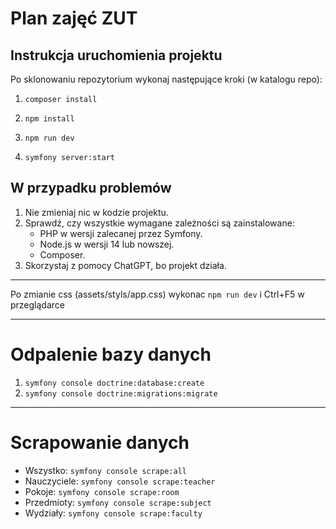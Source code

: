 # Plan zajęć ZUT

## Instrukcja uruchomienia projektu

Po sklonowaniu repozytorium wykonaj następujące kroki (w katalogu repo):

1. `composer install`

2. `npm install`

3. `npm run dev`

4. `symfony server:start`

## W przypadku problemów

1. Nie zmieniaj nic w kodzie projektu.
2. Sprawdź, czy wszystkie wymagane zależności są zainstalowane:
    - PHP w wersji zalecanej przez Symfony.
    - Node.js w wersji 14 lub nowszej.
    - Composer.
3. Skorzystaj z pomocy ChatGPT, bo projekt działa.

---

Po zmianie css (assets/styls/app.css) wykonac `npm run dev` i Ctrl+F5 w przeglądarce

---

# Odpalenie bazy danych
1. `symfony console doctrine:database:create`
2. `symfony console doctrine:migrations:migrate`
---

# Scrapowanie danych
* Wszystko: `symfony console scrape:all`
* Nauczyciele: `symfony console scrape:teacher`
* Pokoje: `symfony console scrape:room`
* Przedmioty: `symfony console scrape:subject`
* Wydziały: `symfony console scrape:faculty`

